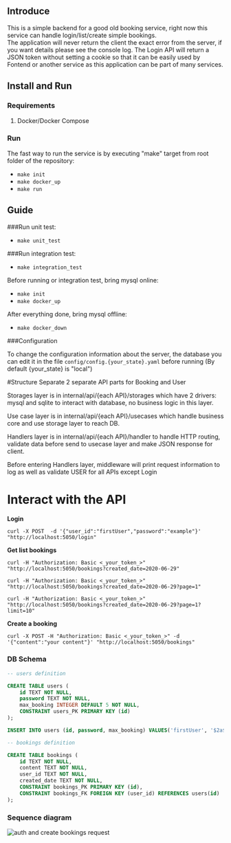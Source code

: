 ## Introduce
This is a simple backend for a good old booking service, right now this service can handle login/list/create simple bookings.  
The application will never return the client the exact error from the server, if you want details please see the console log.
The Login API will return a JSON token without setting a cookie so that it can be easily used by Fontend or another service as this application can be part of many services.

## Install and Run
### Requirements
1. Docker/Docker Compose

### Run
The fast way to run the service is by executing "make" target from root folder of the repository:
- `make init`
- `make docker_up`
- `make run`

## Guide

###Run unit test:
- `make unit_test`

###Run integration test:
- `make integration_test`

Before running or integration test, bring mysql online:
- `make init`
- `make docker_up`

After everything done, bring mysql offline:

- `make docker_down`

###Configuration

To change the configuration information about the server, the database you can edit it in the file `config/config.{your_state}.yaml` before running
(By default {your_state} is "local")

#Structure
Separate 2 separate API parts for Booking and User

Storages layer is in internal/api/{each API}/storages which have 2 drivers: mysql and sqlite to interact with database, no business logic in this layer.

Use case layer is in internal/api/{each API}/usecases which handle business core and use storage layer to reach DB.

Handlers layer is in internal/api/{each API}/handler to handle HTTP routing, validate data before send to usecase layer and make JSON response for client.

Before entering Handlers layer, middleware will print request information to log as well as validate USER for all APIs except Login

# Interact with the API

__Login__

```curl -X POST  -d '{"user_id":"firstUser","password":"example"}' "http://localhost:5050/login"```

__Get list bookings__

```curl -H "Authorization: Basic <_your_token_>" "http://localhost:5050/bookings?created_date=2020-06-29"```

```curl -H "Authorization: Basic <_your_token_>" "http://localhost:5050/bookings?created_date=2020-06-29?page=1"```

```curl -H "Authorization: Basic <_your_token_>" "http://localhost:5050/bookings?created_date=2020-06-29?page=1?limit=10"```

__Create a booking__

```curl -X POST -H "Authorization: Basic <_your_token_>" -d '{"content":"your content"}' "http://localhost:5050/bookings"```


### DB Schema
```sql
-- users definition

CREATE TABLE users (
	id TEXT NOT NULL,
	password TEXT NOT NULL,
	max_booking INTEGER DEFAULT 5 NOT NULL,
	CONSTRAINT users_PK PRIMARY KEY (id)
);

INSERT INTO users (id, password, max_booking) VALUES('firstUser', '$2a$14$BdgOuNVBU7sdGW9rIDIIv.MWXDdvTVKyTppb3qW03bmvz/6hhA1FO', 5);

-- bookings definition

CREATE TABLE bookings (
	id TEXT NOT NULL,
	content TEXT NOT NULL,
	user_id TEXT NOT NULL,
    created_date TEXT NOT NULL,
	CONSTRAINT bookings_PK PRIMARY KEY (id),
	CONSTRAINT bookings_FK FOREIGN KEY (user_id) REFERENCES users(id)
);
```

### Sequence diagram
![auth and create bookings request](https://tiki/blob/master/docs/sequence.svg)
